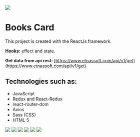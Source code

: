 ![](https://ldulivo.github.io/ldulivo/img/books-card.png)

# Books Card

This project is created with the ReactJs framework.

**Hooks:** effect and state.

**Get data from api rest:** [https://www.etnassoft.com/api/v1/get](https://www.etnassoft.com/api/v1/get)

## Technologies such as:

- JavaScript
- Redux and React-Redux
- react-router-dom
- Axios
- Sass (CSS)
- HTML 5

![](https://ldulivo.github.io/ldulivo/img/icons/icons8-html-5-48.png)
![](https://ldulivo.github.io/ldulivo/img/icons/icons8-css3-48.png)
![](https://ldulivo.github.io/ldulivo/img/icons/icons8-sass-48.png)
![](https://ldulivo.github.io/ldulivo/img/icons/icons8-javascript-48.png)
![](https://ldulivo.github.io/ldulivo/img/icons/icons8-react-native-48.png)
![](https://ldulivo.github.io/ldulivo/img/icons/icons8-redux-48.png)
